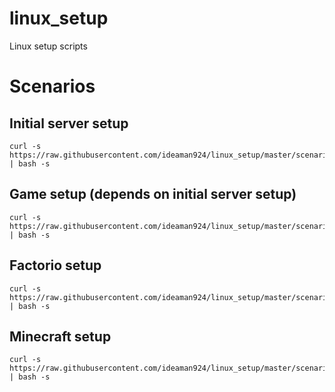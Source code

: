 # linux_setup
Linux setup scripts


# Scenarios

## Initial server setup

    curl -s https://raw.githubusercontent.com/ideaman924/linux_setup/master/scenario/init_server.sh | bash -s


## Game setup (depends on initial server setup)

    curl -s https://raw.githubusercontent.com/ideaman924/linux_setup/master/scenario/init_factorio.sh | bash -s

## Factorio setup

    curl -s https://raw.githubusercontent.com/ideaman924/linux_setup/master/scenario/init_factorio.sh | bash -s

## Minecraft setup

    curl -s https://raw.githubusercontent.com/ideaman924/linux_setup/master/scenario/init_minecraft.sh | bash -s